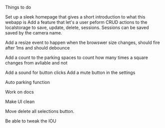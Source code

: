 Things to do

Set up a sleek homepage that gives a short introduction to what this webapp is
Add a feature that let's a user peform CRUD actions to the localstorage to save, update, delete, sessions.
Sessions can be saved saved by the camera name.

Add a resize event to happen when the browswer size changes, should fire after 1ms and should debounce

Add a count to the parking spaces to count how many times a square changes from avliable and not

Add a sound for button clicks
Add a mute button in the settings

Auto parking function

Work on docs

Make UI clean

Move delete all selections button.

Be able to tweak the IOU
